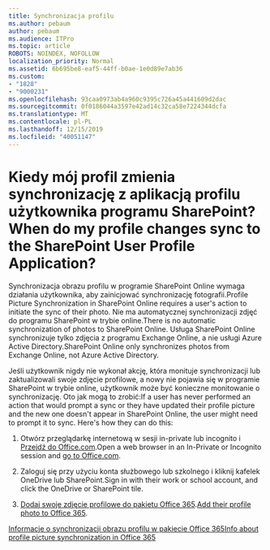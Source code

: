 ```yaml
---
title: Synchronizacja profilu
ms.author: pebaum
author: pebaum
ms.audience: ITPro
ms.topic: article
ROBOTS: NOINDEX, NOFOLLOW
localization_priority: Normal
ms.assetid: 6b695be8-eaf5-44ff-b0ae-1e0d89e7ab36
ms.custom:
- "1828"
- "9000231"
ms.openlocfilehash: 93caa0973ab4a960c9395c726a45a441609d2dac
ms.sourcegitcommit: 0f0186044a3597e42ad14c32ca58e7224344dcfa
ms.translationtype: MT
ms.contentlocale: pl-PL
ms.lasthandoff: 12/15/2019
ms.locfileid: "40051147"
---
```

# <a name="when-do-my-profile-changes-sync-to-the-sharepoint-user-profile-application"></a><span data-ttu-id="7f5d3-102">Kiedy mój profil zmienia synchronizację z aplikacją profilu użytkownika programu SharePoint?</span><span class="sxs-lookup"><span data-stu-id="7f5d3-102">When do my profile changes sync to the SharePoint User Profile Application?</span></span>

<span data-ttu-id="7f5d3-103">Synchronizacja obrazu profilu w programie SharePoint Online wymaga działania użytkownika, aby zainicjować synchronizację fotografii.</span><span class="sxs-lookup"><span data-stu-id="7f5d3-103">Profile Picture Synchronization in SharePoint Online requires a user's action to initiate the sync of their photo.</span></span> <span data-ttu-id="7f5d3-104">Nie ma automatycznej synchronizacji zdjęć do programu SharePoint w trybie online.</span><span class="sxs-lookup"><span data-stu-id="7f5d3-104">There is no automatic synchronization of photos to SharePoint Online.</span></span> <span data-ttu-id="7f5d3-105">Usługa SharePoint Online synchronizuje tylko zdjęcia z programu Exchange Online, a nie usługi Azure Active Directory.</span><span class="sxs-lookup"><span data-stu-id="7f5d3-105">SharePoint Online only synchronizes photos from Exchange Online, not Azure Active Directory.</span></span>

<span data-ttu-id="7f5d3-106">Jeśli użytkownik nigdy nie wykonał akcję, która monituje synchronizacji lub zaktualizowali swoje zdjęcie profilowe, a nowy nie pojawia się w programie SharePoint w trybie online, użytkownik może być konieczne monitowanie o synchronizację. Oto jak mogą to zrobić:</span><span class="sxs-lookup"><span data-stu-id="7f5d3-106">If a user has never performed an action that would prompt a sync or they have updated their profile picture and the new one doesn't appear in SharePoint Online, the user might need to prompt it to sync. Here's how they can do this:</span></span>

1. <span data-ttu-id="7f5d3-107">Otwórz przeglądarkę internetową w sesji in-private lub incognito i [Przejdź do Office.com](http://www.office.com/).</span><span class="sxs-lookup"><span data-stu-id="7f5d3-107">Open a web browser in an In-Private or Incognito session and [go to Office.com](http://www.office.com/).</span></span>

2. <span data-ttu-id="7f5d3-108">Zaloguj się przy użyciu konta służbowego lub szkolnego i kliknij kafelek OneDrive lub SharePoint.</span><span class="sxs-lookup"><span data-stu-id="7f5d3-108">Sign in with their work or school account, and click the OneDrive or SharePoint tile.</span></span>

3. <span data-ttu-id="7f5d3-109">[Dodaj swoje zdjęcie profilowe do pakietu Office 365](https://support.office.com/article/Add-your-profile-photo-to-Office-365-2eaf93fd-b3f1-43b9-9cdc-bdcd548435b7).</span><span class="sxs-lookup"><span data-stu-id="7f5d3-109">[Add their profile photo to Office 365](https://support.office.com/article/Add-your-profile-photo-to-Office-365-2eaf93fd-b3f1-43b9-9cdc-bdcd548435b7).</span></span>

[<span data-ttu-id="7f5d3-110">Informacje o synchronizacji obrazu profilu w pakiecie Office 365</span><span class="sxs-lookup"><span data-stu-id="7f5d3-110">Info about profile picture synchronization in Office 365</span></span>](https://support.office.com/article/Information-about-user-profile-synchronization-in-SharePoint-Online-177eb196-5887-43c9-84c3-b98a43d35129)


